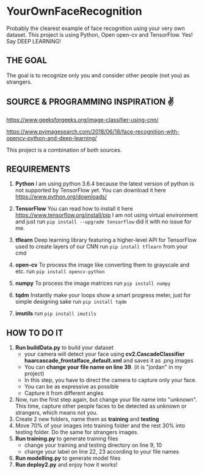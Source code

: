 # YourOwnFaceRecognition
Probably the clearest example of face recognition using your very own dataset. This project is using Python, Open open-cv and TensorFlow. Yes! Say DEEP LEARNING!

## **THE GOAL** 
The goal is to recognize only you and consider other people (not you) as strangers.

## SOURCE & PROGRAMMING INSPIRATION :v:

https://www.geeksforgeeks.org/image-classifier-using-cnn/

https://www.pyimagesearch.com/2018/06/18/face-recognition-with-opencv-python-and-deep-learning/

This project is a combination of both sources.

## **REQUIREMENTS**

1. **Python**
   I am using python 3.6.4 because the latest version of python is not supported by TensorFlow yet.
   You can download it here https://www.python.org/downloads/

2. **TensorFlow**
   You can read how to install it here https://www.tensorflow.org/install/pip
   I am not using virtual environment and just run `pip install --upgrade tensorflow` did it with no issue for me.

3. **tflearn**
   Deep learning library featuring a higher-level API for TensorFlow used to create layers of our CNN
   run `pip install tflearn` from your cmd 

4. **open-cv**
   To process the image like converting them to grayscale and etc.
   run `pip install opencv-python` 

5. **numpy**
   To process the image matrices
   run `pip install numpy`

6. **tqdm**
   Instantly make your loops show a smart progress meter, just for simple designing sake
   run `pip install tqdm`

7. **imutils**
   run `pip install imutils`

   
## HOW TO DO IT

1. **Run buildData.py** to build your dataset
   - your camera will detect your face using **cv2.CascadeClassifier haarcascade_frontalface_default.xml** and saves it as .png images
   - You can **change your file name on line 39**. (it is "jordan" in my project)
   - In this step, you have to direct the camera to capture only your face.
   - You can be as expressive as possible
   - Capture it from different angles
2. Now, run the first step again, but change your file name into "unknown". This time, capture other people faces to be detected as unknown or strangers, which means not you.
3. Create 2 new folders, name them as **training** and **testing**
4. Move 70% of your images into training folder and the rest 30% into testing folder. Do the same for strangers images.
5. **Run training.py** to generate training files
   - change your training and testing directory on line 9, 10
   - change your label on line 22, 23 according to your file names
6. **Run modelling.py** to generate model files
7. **Run deploy2.py** and enjoy how it works!
